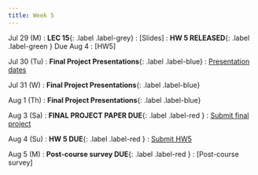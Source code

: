```yaml
---
title: Week 5 
---
```

Jul 29 (M)
: **LEC 15**{: .label .label-grey} 
    : [Slides]
:  **HW 5 RELEASED**{: .label .label-green } Due Aug 4
    : [HW5]

Jul 30 (Tu) 
: **Final Project Presentations**{: .label .label-blue} 
    : [Presentation dates](https://docs.google.com/document/d/1iLSbTZqS0W4K1cwa3Koy4BMfDHT9pQF2AMsbZk2BiKo/edit?usp=sharing)

Jul 31  (W)
: **Final Project Presentations**{: .label .label-blue} 

Aug 1 (Th) 
: **Final Project Presentations**{: .label .label-blue} 
    
Aug 3 (Sa)
:  **FINAL PROJECT PAPER DUE**{: .label .label-red } 
    : [Submit final project](https://canvas.ucsd.edu/courses/57867/assignments/820355)

Aug 4 (Su)
:  **HW 5 DUE**{: .label .label-red } 
    : [Submit HW5](https://canvas.ucsd.edu/courses/57867/assignments/820353)

Aug 5 (M)
:  **Post-course survey DUE**{: .label .label-red } 
    : [Post-course survey]


